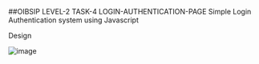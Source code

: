##OIBSIP LEVEL-2 TASK-4 LOGIN-AUTHENTICATION-PAGE
Simple Login Authentication system using Javascript


Design

![image](https://github.com/Jyothirmayeebandi/LOGIN-AUTHENTICATION-PAGE/assets/103729063/acd93247-69a6-4e22-ae03-33492e2a4cf3)
